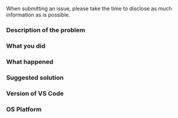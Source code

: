 When submitting an issue, please take the time to disclose as much information as is possible.

### Description of the problem

### What you did

### What happened

### Suggested solution

### Version of VS Code

### OS Platform
